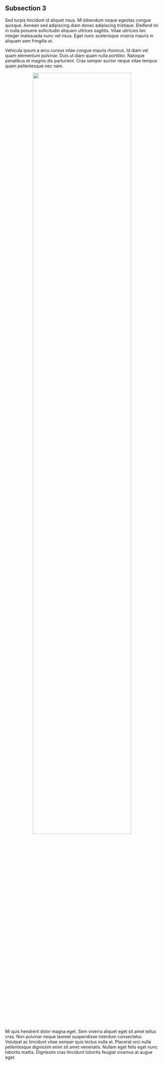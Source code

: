 
<br>

## Subsection 3

Sed turpis tincidunt id aliquet risus. Mi bibendum neque egestas congue quisque. Aenean sed adipiscing diam donec adipiscing tristique. Eleifend mi in nulla posuere sollicitudin aliquam ultrices sagittis. Vitae ultricies leo integer malesuada nunc vel risus. Eget nunc scelerisque viverra mauris in aliquam sem fringilla ut.

Vehicula ipsum a arcu cursus vitae congue mauris rhoncus. Id diam vel quam elementum pulvinar. Duis ut diam quam nulla porttitor. Natoque penatibus et magnis dis parturient. Cras semper auctor neque vitae tempus quam pellentesque nec nam.

<p align="center">
<img src="learning/potential-outcomes/img/po-table.png" width=80%>
</p>

Mi quis hendrerit dolor magna eget. Sem viverra aliquet eget sit amet tellus cras. Non pulvinar neque laoreet suspendisse interdum consectetur. Volutpat ac tincidunt vitae semper quis lectus nulla at. Placerat orci nulla pellentesque dignissim enim sit amet venenatis. Nullam eget felis eget nunc lobortis mattis. Dignissim cras tincidunt lobortis feugiat vivamus at augue eget.

